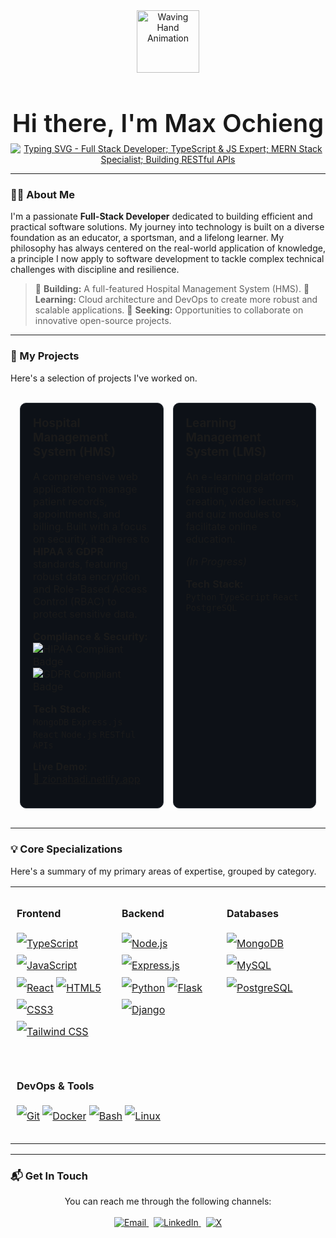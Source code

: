 <div align="center">
  <img src="https://media.giphy.com/media/M9gbBd9nbDrOTu1Mqx/giphy.gif" width="100" alt="Waving Hand Animation"/>
  <h1 style="font-size: 2.5rem; margin-bottom: 0.5rem; font-weight: 600;">
    Hi there, I'm Max Ochieng
  </h1>
  <a href="https://git.io/typing-svg">
    <img src="https://readme-typing-svg.demolab.com?font=Fira+Code&size=28&pause=1000&color=FFC700&center=true&vCenter=true&width=435&lines=Full+Stack+Developer;TypeScript+%26+JS+Expert;MERN+Stack+Specialist;Building+RESTful+APIs" alt="Typing SVG - Full Stack Developer; TypeScript & JS Expert; MERN Stack Specialist; Building RESTful APIs" />
  </a>
</div>

---

### 👨‍💻 About Me

I'm a passionate **Full-Stack Developer** dedicated to building efficient and practical software solutions. My journey into technology is built on a diverse foundation as an educator, a sportsman, and a lifelong learner. My philosophy has always centered on the real-world application of knowledge, a principle I now apply to software development to tackle complex technical challenges with discipline and resilience.

> 🔭 **Building:** A full-featured Hospital Management System (HMS).
> 🌱 **Learning:** Cloud architecture and DevOps to create more robust and scalable applications.
> 🤝 **Seeking:** Opportunities to collaborate on innovative open-source projects.

---

### 🚀 My Projects

Here's a selection of projects I've worked on.

<table width="100%" border="0" style="border-collapse: separate; border-spacing: 15px;">
  <tr>
    <td width="50%" valign="top" style="background-color: #0d1117; border: 1px solid #30363d; border-radius: 10px; padding: 20px;">
      <h3 style="margin-top:0;">Hospital Management System (HMS)</h3>
      <p>A comprehensive web application to manage patient records, appointments, and billing. Built with a focus on security, it adheres to <strong>HIPAA</strong> & <strong>GDPR</strong> standards, featuring robust data encryption and Role-Based Access Control (RBAC) to protect sensitive data.</p>
      <p>
        <strong>Compliance & Security:</strong><br/>
        <img src="https://img.shields.io/badge/HIPAA-Compliant-007396?style=for-the-badge&logo=lock&logoColor=white" alt="HIPAA Compliant Badge"/>
        <img src="https://img.shields.io/badge/GDPR-Compliant-0033A0?style=for-the-badge&logo=shield&logoColor=white" alt="GDPR Compliant Badge"/>
      </p>
      <p><strong>Tech Stack:</strong><br/><code>MongoDB</code> <code>Express.js</code> <code>React</code> <code>Node.js</code> <code>RESTful APIs</code></p>
      <p><strong>Live Demo:</strong><br/><a href="https://zionahadi.netlify.app" target="_blank" rel="noopener noreferrer">🔗 zionahadi.netlify.app</a></p>
    </td>
    <td width="50%" valign="top" style="background-color: #0d1117; border: 1px solid #30363d; border-radius: 10px; padding: 20px;">
      <h3 style="margin-top:0;">Learning Management System (LMS)</h3>
      <p>An e-learning platform featuring course creation, video lectures, and quiz modules to facilitate online education.</p>
      <p><i>(In Progress)</i></p>
      <p><strong>Tech Stack:</strong><br/><code>Python</code> <code>TypeScript</code> <code>React</code> <code>PostgreSQL</code></p>
    </td>
  </tr>
</table>

---

### 💡 Core Specializations

Here's a summary of my primary areas of expertise, grouped by category.

<table width="100%" border="0" style="border-collapse: collapse;">
  <tr>
    <td width="33%" valign="top" style="padding: 10px;">
      <h4>Frontend</h4>
      <p style="line-height: 2.2;">
        <a href="https://www.typescriptlang.org/"><img src="https://img.shields.io/badge/TypeScript-3178C6?style=for-the-badge&logo=typescript&logoColor=white" alt="TypeScript"/></a>
        <a href="https://developer.mozilla.org/en-US/docs/Web/JavaScript"><img src="https://img.shields.io/badge/JavaScript-F7DF1E?style=for-the-badge&logo=javascript&logoColor=black" alt="JavaScript"/></a>
        <a href="https://reactjs.org/"><img src="https://img.shields.io/badge/React-20232A?style=for-the-badge&logo=react&logoColor=61DAFB" alt="React"/></a>
        <a href="https://en.wikipedia.org/wiki/HTML5"><img src="https://img.shields.io/badge/HTML5-E34F26?style=for-the-badge&logo=html5&logoColor=white" alt="HTML5"/></a>
        <a href="https://en.wikipedia.org/wiki/CSS"><img src="https://img.shields.io/badge/CSS3-1572B6?style=for-the-badge&logo=css3&logoColor=white" alt="CSS3"/></a>
        <a href="https://tailwindcss.com/"><img src="https://img.shields.io/badge/Tailwind_CSS-38B2AC?style=for-the-badge&logo=tailwind-css&logoColor=white" alt="Tailwind CSS"/></a>
      </p>
    </td>
    <td width="33%" valign="top" style="padding: 10px;">
      <h4>Backend</h4>
      <p style="line-height: 2.2;">
        <a href="https://nodejs.org/"><img src="https://img.shields.io/badge/Node.js-339933?style=for-the-badge&logo=nodedotjs&logoColor=white" alt="Node.js"/></a>
        <a href="https://expressjs.com/"><img src="https://img.shields.io/badge/Express.js-000000?style=for-the-badge&logo=express&logoColor=white" alt="Express.js"/></a>
        <a href="https://www.python.org/"><img src="https://img.shields.io/badge/Python-FFD43B?style=for-the-badge&logo=python&logoColor=blue" alt="Python"/></a>
        <a href="https://flask.palletsprojects.com/"><img src="https://img.shields.io/badge/Flask-000000?style=for-the-badge&logo=flask&logoColor=white" alt="Flask"/></a>
        <a href="https://www.djangoproject.com/"><img src="https://img.shields.io/badge/Django-092E20?style=for-the-badge&logo=django&logoColor=white" alt="Django"/></a>
      </p>
    </td>
    <td width="33%" valign="top" style="padding: 10px;">
      <h4>Databases</h4>
      <p style="line-height: 2.2;">
        <a href="https://www.mongodb.com/"><img src="https://img.shields.io/badge/MongoDB-4EA94B?style=for-the-badge&logo=mongodb&logoColor=white" alt="MongoDB"/></a>
        <a href="https://www.mysql.com/"><img src="https://img.shields.io/badge/MySQL-005C84?style=for-the-badge&logo=mysql&logoColor=white" alt="MySQL"/></a>
        <a href="https://www.postgresql.org/"><img src="https://img.shields.io/badge/PostgreSQL-316192?style=for-the-badge&logo=postgresql&logoColor=white" alt="PostgreSQL"/></a>
      </p>
    </td>
  </tr>
  <tr>
    <td colspan="3" valign="top" style="padding: 10px;">
      <h4>DevOps & Tools</h4>
      <p style="line-height: 2.2;">
        <a href="https://git-scm.com/"><img src="https://img.shields.io/badge/Git-F05032?style=for-the-badge&logo=git&logoColor=white" alt="Git"/></a>
        <a href="https://www.docker.com/"><img src="https://img.shields.io/badge/Docker-2496ED?style=for-the-badge&logo=docker&logoColor=white" alt="Docker"/></a>
        <a href="https://www.gnu.org/software/bash/"><img src="https://img.shields.io/badge/Bash-4EAA25?style=for-the-badge&logo=GNU%20Bash&logoColor=white" alt="Bash"/></a>
        <a href="https://www.linux.org/"><img src="https://img.shields.io/badge/Linux-FCC624?style=for-the-badge&logo=linux&logoColor=black" alt="Linux"/></a>
      </p>
    </td>
  </tr>
</table>

---

### 📬 Get In Touch

<p align="center">
  You can reach me through the following channels:
  <br/><br/>
  <a href="mailto:maxoundo@gmail.com">
    <img src="https://img.shields.io/badge/Email-D14836?style=for-the-badge&logo=gmail&logoColor=white" alt="Email"/>
  </a>
  &nbsp;
  <a href="https://www.linkedin.com/in/maxwell-ochieng/">
    <img src="https://img.shields.io/badge/LinkedIn-0077B5?style=for-the-badge&logo=linkedin&logoColor=white" alt="LinkedIn"/>
  </a>
  &nbsp;
  <a href="https://twitter.com/max_ochieng_">
    <img src="https://img.shields.io/badge/X-000000?style=for-the-badge&logo=x&logoColor=white" alt="X"/>
  </a>
</p>

